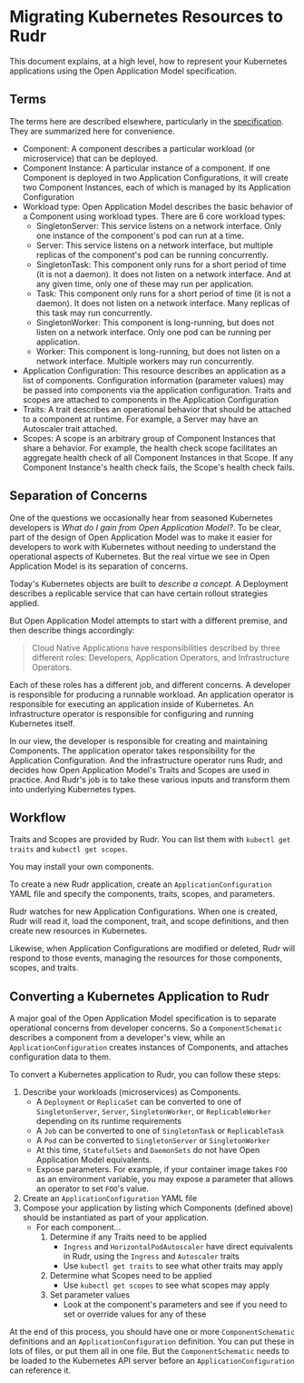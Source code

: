 # Migrating Kubernetes Resources to Rudr

This document explains, at a high level, how to represent your Kubernetes applications using the Open Application Model specification.

## Terms

The terms here are described elsewhere, particularly in the [specification](https://github.com/oam-dev/spec). They are summarized here for convenience.

- Component: A component describes a particular workload (or microservice) that can be deployed.
- Component Instance: A particular instance of a component. If one Component is deployed in two Application Configurations, it will create two Component Instances, each of which is managed by its Application Configuration
- Workload type: Open Application Model describes the basic behavior of a Component using workload types. There are 6 core workload types:
  - SingletonServer: This service listens on a network interface. Only one instance of the component's pod can run at a time.
  - Server: This service listens on a network interface, but multiple replicas of the component's pod can be running concurrently.
  - SingletonTask: This component only runs for a short period of time (it is not a daemon). It does not listen on a network interface. And at any given time, only one of these may run per application.
  - Task: This component only runs for a short period of time (it is not a daemon). It does not listen on a network interface. Many replicas of this task may run concurrently.
  - SingletonWorker: This component is long-running, but does not listen on a network interface. Only one pod can be running per application.
  - Worker: This component is long-running, but does not listen on a network interface. Multiple workers may run concurrently.
- Application Configuration: This resource describes an application as a list of components. Configuration information (parameter values) may be passed into components via the application configuration. Traits and scopes are attached to components in the Application Configuration
- Traits: A trait describes an operational behavior that should be attached to a component at runtime. For example, a Server may have an Autoscaler trait attached.
- Scopes: A scope is an arbitrary group of Component Instances that share a behavior. For example, the health check scope facilitates an aggregate health check of all Component Instances in that Scope. If any Component Instance's health check fails, the Scope's health check fails.

## Separation of Concerns

One of the questions we occasionally hear from seasoned Kubernetes developers is _What do I gain from Open Application Model?_. To be clear, part of the design of Open Application Model was to make it easier for developers to work with Kubernetes without needing to understand the operational aspects of Kubernetes. But the real virtue we see in Open Application Model is its separation of concerns.

Today's Kubernetes objects are built to _describe a concept_. A Deployment describes a replicable service that can have certain rollout strategies applied.

But Open Application Model attempts to start with a different premise, and then describe things accordingly:

> Cloud Native Applications have responsibilities described by three different roles: Developers, Application Operators, and Infrastructure Operators.

Each of these roles has a different job, and different concerns. A developer is responsible for producing a runnable workload. An application operator is responsible for executing an application inside of Kubernetes. An infrastructure operator is responsible for configuring and running Kubernetes itself.

In our view, the developer is responsible for creating and maintaining Components. The application operator takes responsibility for the Application Configuration. And the infrastructure operator runs Rudr, and decides how Open Application Model's Traits and Scopes are used in practice. And Rudr's job is to take these various inputs and transform them into underlying Kubernetes types.

## Workflow

Traits and Scopes are provided by Rudr. You can list them with `kubectl get traits` and `kubectl get scopes`.

You may install your own components.

To create a new Rudr application, create an `ApplicationConfiguration` YAML file and specify the components, traits, scopes, and parameters.

Rudr watches for new Application Configurations. When one is created, Rudr will read it, load the component, trait, and scope definitions, and then create new resources in Kubernetes.

Likewise, when Application Configurations are modified or deleted, Rudr will respond to those events, managing the resources for those components, scopes, and traits.

## Converting a Kubernetes Application to Rudr

A major goal of the Open Application Model specification is to separate operational concerns from developer concerns. So a `ComponentSchematic` describes a component from a developer's view, while an `ApplicationConfiguration` creates instances of Components, and attaches configuration data to them.

To convert a Kubernetes application to Rudr, you can follow these steps:

1. Describe your workloads (microservices) as Components.
    - A `Deployment` or `ReplicaSet` can be converted to one of `SingletonServer`, `Server`, `SingletonWorker`, or `ReplicableWorker` depending on its runtime requirements
    - A `Job` can be converted to one of `SingletonTask` or `ReplicableTask`
    - A `Pod` can be converted to `SingletonServer` or `SingletonWorker`
    - At this time, `StatefulSets` and `DaemonSets` do not have Open Application Model equivalents.
    - Expose parameters. For example, if your container image takes `FOO` as an environment variable, you may expose a parameter that allows an operator to set `FOO`'s value.
2. Create an `ApplicationConfiguration` YAML file
3. Compose your application by listing which Components (defined above) should be instantiated as part of your application.
    - For each component...
        1. Determine if any Traits need to be applied
            - `Ingress` and `HorizontalPodAutoscaler` have direct equivalents in Rudr, using the `Ingress` and `Autoscaler` traits
            - Use `kubectl get traits` to see what other traits may apply
        2. Determine what Scopes need to be applied
            - Use `kubectl get scopes` to see what scopes may apply
        3. Set parameter values
            - Look at the component's parameters and see if you need to set or override values for any of these

At the end of this process, you should have one or more `ComponentSchematic` definitions and an `ApplicationConfiguration` definition. You can put these in lots of files, or put them all in one file. But the `ComponentSchematic` needs to be loaded to the Kubernetes API server before an `ApplicationConfiguration` can reference it.
